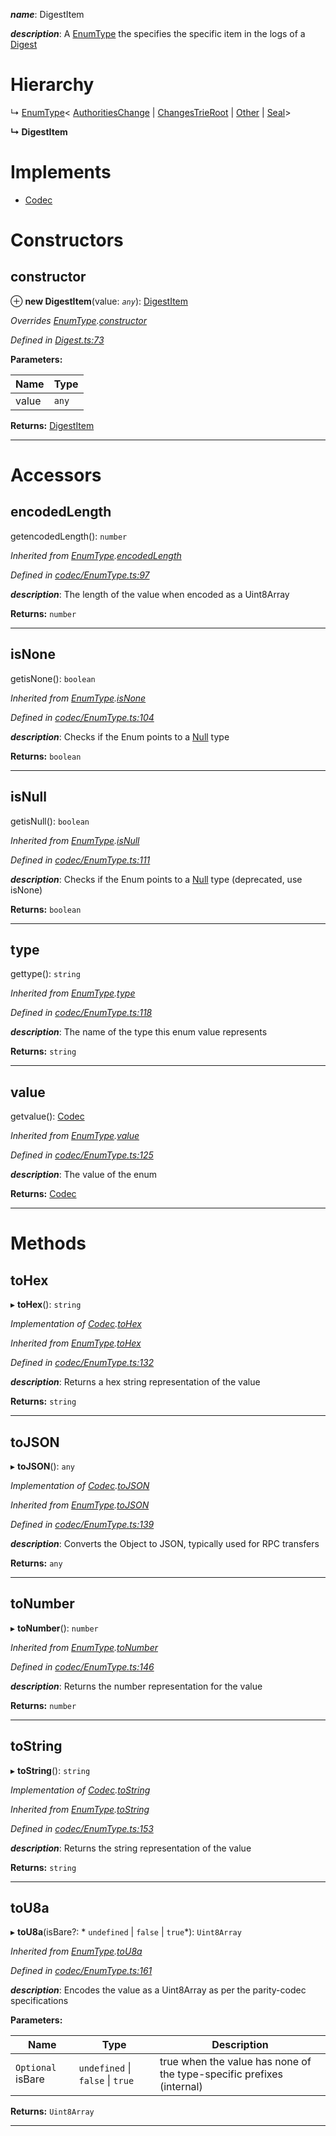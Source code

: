 

*__name__*: DigestItem

*__description__*: A [EnumType](_codec_enumtype_.enumtype.md) the specifies the specific item in the logs of a [Digest](_digest_.digest.md)

# Hierarchy

↳  [EnumType](_codec_enumtype_.enumtype.md)< [AuthoritiesChange](_digest_.authoritieschange.md) &#124; [ChangesTrieRoot](_digest_.changestrieroot.md) &#124; [Other](_digest_.other.md) &#124; [Seal](_digest_.seal.md)>

**↳ DigestItem**

# Implements

* [Codec](../interfaces/_types_.codec.md)

# Constructors

<a id="constructor"></a>

##  constructor

⊕ **new DigestItem**(value: *`any`*): [DigestItem](_digest_.digestitem.md)

*Overrides [EnumType](_codec_enumtype_.enumtype.md).[constructor](_codec_enumtype_.enumtype.md#constructor)*

*Defined in [Digest.ts:73](https://github.com/polkadot-js/api/blob/18dfda5/packages/types/src/Digest.ts#L73)*

**Parameters:**

| Name | Type |
| ------ | ------ |
| value | `any` |

**Returns:** [DigestItem](_digest_.digestitem.md)

___

# Accessors

<a id="encodedlength"></a>

##  encodedLength

getencodedLength(): `number`

*Inherited from [EnumType](_codec_enumtype_.enumtype.md).[encodedLength](_codec_enumtype_.enumtype.md#encodedlength)*

*Defined in [codec/EnumType.ts:97](https://github.com/polkadot-js/api/blob/18dfda5/packages/types/src/codec/EnumType.ts#L97)*

*__description__*: The length of the value when encoded as a Uint8Array

**Returns:** `number`

___
<a id="isnone"></a>

##  isNone

getisNone(): `boolean`

*Inherited from [EnumType](_codec_enumtype_.enumtype.md).[isNone](_codec_enumtype_.enumtype.md#isnone)*

*Defined in [codec/EnumType.ts:104](https://github.com/polkadot-js/api/blob/18dfda5/packages/types/src/codec/EnumType.ts#L104)*

*__description__*: Checks if the Enum points to a [Null](_null_.null.md) type

**Returns:** `boolean`

___
<a id="isnull"></a>

##  isNull

getisNull(): `boolean`

*Inherited from [EnumType](_codec_enumtype_.enumtype.md).[isNull](_codec_enumtype_.enumtype.md#isnull)*

*Defined in [codec/EnumType.ts:111](https://github.com/polkadot-js/api/blob/18dfda5/packages/types/src/codec/EnumType.ts#L111)*

*__description__*: Checks if the Enum points to a [Null](_null_.null.md) type (deprecated, use isNone)

**Returns:** `boolean`

___
<a id="type"></a>

##  type

gettype(): `string`

*Inherited from [EnumType](_codec_enumtype_.enumtype.md).[type](_codec_enumtype_.enumtype.md#type)*

*Defined in [codec/EnumType.ts:118](https://github.com/polkadot-js/api/blob/18dfda5/packages/types/src/codec/EnumType.ts#L118)*

*__description__*: The name of the type this enum value represents

**Returns:** `string`

___
<a id="value"></a>

##  value

getvalue(): [Codec](../interfaces/_types_.codec.md)

*Inherited from [EnumType](_codec_enumtype_.enumtype.md).[value](_codec_enumtype_.enumtype.md#value)*

*Defined in [codec/EnumType.ts:125](https://github.com/polkadot-js/api/blob/18dfda5/packages/types/src/codec/EnumType.ts#L125)*

*__description__*: The value of the enum

**Returns:** [Codec](../interfaces/_types_.codec.md)

___

# Methods

<a id="tohex"></a>

##  toHex

▸ **toHex**(): `string`

*Implementation of [Codec](../interfaces/_types_.codec.md).[toHex](../interfaces/_types_.codec.md#tohex)*

*Inherited from [EnumType](_codec_enumtype_.enumtype.md).[toHex](_codec_enumtype_.enumtype.md#tohex)*

*Defined in [codec/EnumType.ts:132](https://github.com/polkadot-js/api/blob/18dfda5/packages/types/src/codec/EnumType.ts#L132)*

*__description__*: Returns a hex string representation of the value

**Returns:** `string`

___
<a id="tojson"></a>

##  toJSON

▸ **toJSON**(): `any`

*Implementation of [Codec](../interfaces/_types_.codec.md).[toJSON](../interfaces/_types_.codec.md#tojson)*

*Inherited from [EnumType](_codec_enumtype_.enumtype.md).[toJSON](_codec_enumtype_.enumtype.md#tojson)*

*Defined in [codec/EnumType.ts:139](https://github.com/polkadot-js/api/blob/18dfda5/packages/types/src/codec/EnumType.ts#L139)*

*__description__*: Converts the Object to JSON, typically used for RPC transfers

**Returns:** `any`

___
<a id="tonumber"></a>

##  toNumber

▸ **toNumber**(): `number`

*Inherited from [EnumType](_codec_enumtype_.enumtype.md).[toNumber](_codec_enumtype_.enumtype.md#tonumber)*

*Defined in [codec/EnumType.ts:146](https://github.com/polkadot-js/api/blob/18dfda5/packages/types/src/codec/EnumType.ts#L146)*

*__description__*: Returns the number representation for the value

**Returns:** `number`

___
<a id="tostring"></a>

##  toString

▸ **toString**(): `string`

*Implementation of [Codec](../interfaces/_types_.codec.md).[toString](../interfaces/_types_.codec.md#tostring)*

*Inherited from [EnumType](_codec_enumtype_.enumtype.md).[toString](_codec_enumtype_.enumtype.md#tostring)*

*Defined in [codec/EnumType.ts:153](https://github.com/polkadot-js/api/blob/18dfda5/packages/types/src/codec/EnumType.ts#L153)*

*__description__*: Returns the string representation of the value

**Returns:** `string`

___
<a id="tou8a"></a>

##  toU8a

▸ **toU8a**(isBare?: * `undefined` &#124; `false` &#124; `true`*): `Uint8Array`

*Inherited from [EnumType](_codec_enumtype_.enumtype.md).[toU8a](_codec_enumtype_.enumtype.md#tou8a)*

*Defined in [codec/EnumType.ts:161](https://github.com/polkadot-js/api/blob/18dfda5/packages/types/src/codec/EnumType.ts#L161)*

*__description__*: Encodes the value as a Uint8Array as per the parity-codec specifications

**Parameters:**

| Name | Type | Description |
| ------ | ------ | ------ |
| `Optional` isBare |  `undefined` &#124; `false` &#124; `true`|  true when the value has none of the type-specific prefixes (internal) |

**Returns:** `Uint8Array`

___

